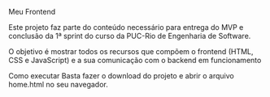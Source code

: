 Meu Frontend

Este projeto faz parte do conteúdo necessário para entrega do MVP e conclusão da 1ª sprint do curso da PUC-Rio de Engenharia de Software.

O objetivo é mostrar todos os recursos que compõem o frontend (HTML, CSS e JavaScript) e a sua comunicação com o backend
em funcionamento 

Como executar
Basta fazer o download do projeto e abrir o arquivo home.html no seu navegador.
